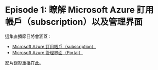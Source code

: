 # Episode 1: 瞭解 Microsoft Azure 訂用帳戶（subscription）以及管理界面

這集直播節目將會涵蓋：

  * [Microsoft Azure 訂用帳戶（subscription）](AzureSubscription.md)
  * [Microsoft Azure 管理界面（Portal）](AzurePortal.md)

影片錄影[重播在此](https://www.facebook.com/msdn.taiwan/videos/1238798819491619/)。